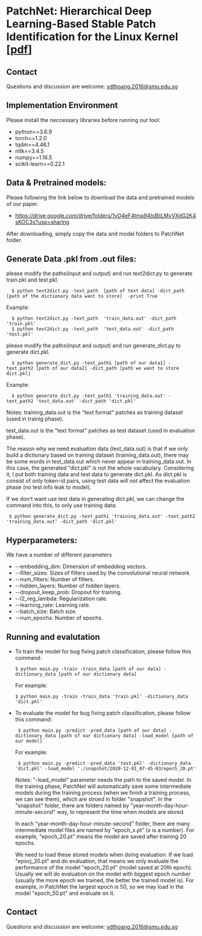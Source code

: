 # PatchNet: Hierarchical Deep Learning-Based Stable Patch Identification for the Linux Kernel [[pdf](https://arxiv.org/pdf/1911.03576.pdf)]

## Contact
Questions and discussion are welcome: vdthoang.2016@smu.edu.sg

## Implementation Environment

Please install the neccessary libraries before running our tool:

- python==3.6.9
- torch==1.2.0
- tqdm==4.46.1
- nltk==3.4.5
- numpy==1.16.5
- scikit-learn==0.22.1

## Data & Pretrained models:

Please following the link below to download the data and pretrained models of our paper. 

- https://drive.google.com/drive/folders/1vO4eF4tma94tsBljLMvVXdG2K4sKOC3s?usp=sharing

After downloading, simply copy the data and model folders to PatchNet folder. 

## Generate Data .pkl from .out files:
please modify the paths(input and output) and run text2dict.py to generate train.pkl and test.pkl.

      $ python text2dict.py -text_path  [path of text data] -dict_path [path of the dictionary data want to store]  -print True
   Example:
      
      $ python text2dict.py -text_path  'train_data.out' -dict_path 'train.pkl'  
      $ python text2dict.py -text_path  'test_data.out' -dict_path 'test.pkl' 
      
please modify the paths(input and output) and run generate_dict.py to generate dict.pkl.

      $ python generate_dict.py -text_path1 [path of our data1] -text_path2 [path of our data2] -dict_path [path we want to store dict.pkl]
   Example:
    
      $ python generate_dict.py -text_path1 'training_data.out' -text_path2 'test_data.out' -dict_path 'dict.pkl'
   Notes:
   training_data.out is the "text format" patches as training dataset (used in trainig phase).
   
   test_data.out is the "text format" patches as test dataset (used in evaluation phase).
   
   The reason why we need evaluation data (test_data.out) is that if we only build a dictionary based on training dataset (training_data.out), there may be some words in test_data.out which never appear in training_data.out. In this case, the generated "dict.pkl" is not the whole vacabulary. Considering it, I put both training data and test data to generate dict.pkl. As dict.pkl is consist of only token-id pairs, using test data will not affect the evaluation phase (no test info leak to model).
   
   If we don't want use test data in generating dict.pkl, we can change the command into this, to only use training data:
   
     $ python generate_dict.py -text_path1 'training_data.out' -text_path2 'training_data.out' -dict_path 'dict.pkl'
   

## Hyperparameters:
We have a number of different parameters

* --embedding_dim: Dimension of embedding vectors.
* --filter_sizes: Sizes of filters used by the convolutional neural network. 
* --num_filters: Number of filters. 
* --hidden_layers: Number of hidden layers. 
* --dropout_keep_prob: Dropout for training. 
* --l2_reg_lambda: Regularization rate. 
* --learning_rate: Learning rate. 
* --batch_size: Batch size. 
* --num_epochs: Number of epochs. 

## Running and evalutation
      
- To train the model for bug fixing patch classification, please follow this command: 

      $ python main.py -train -train_data [path of our data] -dictionary_data [path of our dictionary data]
  For example:
       
      $ python main.py -train -train_data 'train.pkl' -dictionary_data 'dict.pkl'
     
- To evaluate the model for bug fixing patch classification, please follow this command:
      
       $ python main.py -predict -pred_data [path of our data] -dictionary_data [path of our dictionary data] -load_model [path of our model]
  For example:     
  
       $ python main.py -predict -pred_data 'test.pkl' -dictionary_data 'dict.pkl' -load_model './snapshot/2020-12-01_07-45-03/epoch_20.pt'
  Notes:
    "-load_model"  parameter needs the path to the saved model. In the training phase, PatchNet will automatically save some intermediate models during the training process (when we finish a training process, we can see them), which are stroed in folder "snapshot". In the "snapshot" folder, there are folders named by "year-month-day-hour-minute-second" way, to represent the time when models are stored.
    
     In each "year-month-day-hour-minute-second" folder, there are many intermediate model files are named by "epoch_x.pt" (x is a number). For example, "epoch_20.pt" means the model are saved after training 20 epochs.
     
     We need to load these stored models when doing evaluation. If we load "epocj_20.pt" and do evaluation, that means we only evaluate the performance of the model "epoch_20.pt" (model saved at 20th epoch). Usually we will do evaluation on the model with biggest epoch number (usually the more epoch we trained, the better the trained model is). For example, in PatchNet the largest epoch is 50, so we may load in the model "epoch_50.pt" and evaluate on it.
     

## Contact

Questions and discussion are welcome: vdthoang.2016@smu.edu.sg
